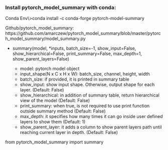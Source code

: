 ### Install pytorch_model_summary with conda:
<p>
Conda Env\>conda install -c conda-forge pytorch-model-summary
  
<p>
Github/pytorch_model_summary: https://github.com/amarczew/pytorch_model_summary/blob/master/pytorch_model_summary/model_summary.py
  
- summary(model, *inputs, batch_size=-1, show_input=False, show_hierarchical=False, print_summary=False, max_depth=1, show_parent_layers=False)<p>
  - model: pytorch model object  
  - input_shape(N x C x H x W): batch_size, channel, height, width
  - batch_size: if provided, it is printed in summary table
  - show_input: show input shape. Otherwise, output shape for each layer. (Default: False)
  - show_hierarchical: in addition of summary table, return hierarchical view of the model (Default: False)
  - print_summary: when true, is not required to use print function outside summary method (Default: False)
  - max_depth: it specifies how many times it can go inside user defined layers to show them (Default: 1)
  - show_parent_layer: it adds a column to show parent layers path until reaching current layer in depth. (Default: False)
  
<p>
from pytorch_model_summary import summary
